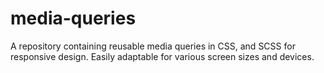 # media-queries
A repository containing reusable media queries in CSS, and SCSS for responsive design. Easily adaptable for various screen sizes and devices.
